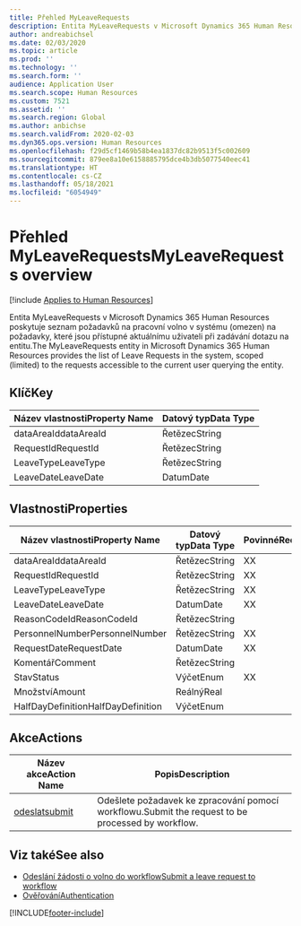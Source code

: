 ```yaml
---
title: Přehled MyLeaveRequests
description: Entita MyLeaveRequests v Microsoft Dynamics 365 Human Resources poskytuje seznam požadavků na pracovní volno v systému (omezen) na požadavky, které jsou přístupné aktuálnímu uživateli při zadávání dotazu na entitu.
author: andreabichsel
ms.date: 02/03/2020
ms.topic: article
ms.prod: ''
ms.technology: ''
ms.search.form: ''
audience: Application User
ms.search.scope: Human Resources
ms.custom: 7521
ms.assetid: ''
ms.search.region: Global
ms.author: anbichse
ms.search.validFrom: 2020-02-03
ms.dyn365.ops.version: Human Resources
ms.openlocfilehash: f29d5cf1469b58b4ea1837dc82b9513f5c002609
ms.sourcegitcommit: 879ee8a10e6158885795dce4b3db5077540eec41
ms.translationtype: HT
ms.contentlocale: cs-CZ
ms.lasthandoff: 05/18/2021
ms.locfileid: "6054949"
---
```

# <a name="myleaverequests-overview"></a><span data-ttu-id="ce4fd-103">Přehled MyLeaveRequests</span><span class="sxs-lookup"><span data-stu-id="ce4fd-103">MyLeaveRequests overview</span></span>

[!include [Applies to Human Resources](../includes/applies-to-hr.md)]

<span data-ttu-id="ce4fd-104">Entita MyLeaveRequests v Microsoft Dynamics 365 Human Resources poskytuje seznam požadavků na pracovní volno v systému (omezen) na požadavky, které jsou přístupné aktuálnímu uživateli při zadávání dotazu na entitu.</span><span class="sxs-lookup"><span data-stu-id="ce4fd-104">The MyLeaveRequests entity in Microsoft Dynamics 365 Human Resources provides the list of Leave Requests in the system, scoped (limited) to the requests accessible to the current user querying the entity.</span></span>

## <a name="key"></a><span data-ttu-id="ce4fd-105">Klíč</span><span class="sxs-lookup"><span data-stu-id="ce4fd-105">Key</span></span>

  | <span data-ttu-id="ce4fd-106">Název vlastnosti</span><span class="sxs-lookup"><span data-stu-id="ce4fd-106">Property Name</span></span> | <span data-ttu-id="ce4fd-107">Datový typ</span><span class="sxs-lookup"><span data-stu-id="ce4fd-107">Data Type</span></span> |
  |---------------|-----------|
  | <span data-ttu-id="ce4fd-108">dataAreaId</span><span class="sxs-lookup"><span data-stu-id="ce4fd-108">dataAreaId</span></span>    | <span data-ttu-id="ce4fd-109">Řetězec</span><span class="sxs-lookup"><span data-stu-id="ce4fd-109">String</span></span>    |
  | <span data-ttu-id="ce4fd-110">RequestId</span><span class="sxs-lookup"><span data-stu-id="ce4fd-110">RequestId</span></span>     | <span data-ttu-id="ce4fd-111">Řetězec</span><span class="sxs-lookup"><span data-stu-id="ce4fd-111">String</span></span>    |
  | <span data-ttu-id="ce4fd-112">LeaveType</span><span class="sxs-lookup"><span data-stu-id="ce4fd-112">LeaveType</span></span>     | <span data-ttu-id="ce4fd-113">Řetězec</span><span class="sxs-lookup"><span data-stu-id="ce4fd-113">String</span></span>    |
  | <span data-ttu-id="ce4fd-114">LeaveDate</span><span class="sxs-lookup"><span data-stu-id="ce4fd-114">LeaveDate</span></span>     | <span data-ttu-id="ce4fd-115">Datum</span><span class="sxs-lookup"><span data-stu-id="ce4fd-115">Date</span></span>      |
  
## <a name="properties"></a><span data-ttu-id="ce4fd-116">Vlastnosti</span><span class="sxs-lookup"><span data-stu-id="ce4fd-116">Properties</span></span>

  | <span data-ttu-id="ce4fd-117">Název vlastnosti</span><span class="sxs-lookup"><span data-stu-id="ce4fd-117">Property Name</span></span>     | <span data-ttu-id="ce4fd-118">Datový typ</span><span class="sxs-lookup"><span data-stu-id="ce4fd-118">Data Type</span></span> | <span data-ttu-id="ce4fd-119">Povinné</span><span class="sxs-lookup"><span data-stu-id="ce4fd-119">Required</span></span> |
  |-------------------|-----------|----------|
  | <span data-ttu-id="ce4fd-120">dataAreaId</span><span class="sxs-lookup"><span data-stu-id="ce4fd-120">dataAreaId</span></span>        | <span data-ttu-id="ce4fd-121">Řetězec</span><span class="sxs-lookup"><span data-stu-id="ce4fd-121">String</span></span>    | <span data-ttu-id="ce4fd-122">X</span><span class="sxs-lookup"><span data-stu-id="ce4fd-122">X</span></span>        |
  | <span data-ttu-id="ce4fd-123">RequestId</span><span class="sxs-lookup"><span data-stu-id="ce4fd-123">RequestId</span></span>         | <span data-ttu-id="ce4fd-124">Řetězec</span><span class="sxs-lookup"><span data-stu-id="ce4fd-124">String</span></span>    | <span data-ttu-id="ce4fd-125">X</span><span class="sxs-lookup"><span data-stu-id="ce4fd-125">X</span></span>        |
  | <span data-ttu-id="ce4fd-126">LeaveType</span><span class="sxs-lookup"><span data-stu-id="ce4fd-126">LeaveType</span></span>         | <span data-ttu-id="ce4fd-127">Řetězec</span><span class="sxs-lookup"><span data-stu-id="ce4fd-127">String</span></span>    | <span data-ttu-id="ce4fd-128">X</span><span class="sxs-lookup"><span data-stu-id="ce4fd-128">X</span></span>        |
  | <span data-ttu-id="ce4fd-129">LeaveDate</span><span class="sxs-lookup"><span data-stu-id="ce4fd-129">LeaveDate</span></span>         | <span data-ttu-id="ce4fd-130">Datum</span><span class="sxs-lookup"><span data-stu-id="ce4fd-130">Date</span></span>      | <span data-ttu-id="ce4fd-131">X</span><span class="sxs-lookup"><span data-stu-id="ce4fd-131">X</span></span>        |
  | <span data-ttu-id="ce4fd-132">ReasonCodeId</span><span class="sxs-lookup"><span data-stu-id="ce4fd-132">ReasonCodeId</span></span>      | <span data-ttu-id="ce4fd-133">Řetězec</span><span class="sxs-lookup"><span data-stu-id="ce4fd-133">String</span></span>    |          |
  | <span data-ttu-id="ce4fd-134">PersonnelNumber</span><span class="sxs-lookup"><span data-stu-id="ce4fd-134">PersonnelNumber</span></span>   | <span data-ttu-id="ce4fd-135">Řetězec</span><span class="sxs-lookup"><span data-stu-id="ce4fd-135">String</span></span>    | <span data-ttu-id="ce4fd-136">X</span><span class="sxs-lookup"><span data-stu-id="ce4fd-136">X</span></span>        |
  | <span data-ttu-id="ce4fd-137">RequestDate</span><span class="sxs-lookup"><span data-stu-id="ce4fd-137">RequestDate</span></span>       | <span data-ttu-id="ce4fd-138">Datum</span><span class="sxs-lookup"><span data-stu-id="ce4fd-138">Date</span></span>      | <span data-ttu-id="ce4fd-139">X</span><span class="sxs-lookup"><span data-stu-id="ce4fd-139">X</span></span>        |
  | <span data-ttu-id="ce4fd-140">Komentář</span><span class="sxs-lookup"><span data-stu-id="ce4fd-140">Comment</span></span>           | <span data-ttu-id="ce4fd-141">Řetězec</span><span class="sxs-lookup"><span data-stu-id="ce4fd-141">String</span></span>    |          |
  | <span data-ttu-id="ce4fd-142">Stav</span><span class="sxs-lookup"><span data-stu-id="ce4fd-142">Status</span></span>            | <span data-ttu-id="ce4fd-143">Výčet</span><span class="sxs-lookup"><span data-stu-id="ce4fd-143">Enum</span></span>      | <span data-ttu-id="ce4fd-144">X</span><span class="sxs-lookup"><span data-stu-id="ce4fd-144">X</span></span>        |
  | <span data-ttu-id="ce4fd-145">Množství</span><span class="sxs-lookup"><span data-stu-id="ce4fd-145">Amount</span></span>            | <span data-ttu-id="ce4fd-146">Reálný</span><span class="sxs-lookup"><span data-stu-id="ce4fd-146">Real</span></span>      |          |
  | <span data-ttu-id="ce4fd-147">HalfDayDefinition</span><span class="sxs-lookup"><span data-stu-id="ce4fd-147">HalfDayDefinition</span></span> | <span data-ttu-id="ce4fd-148">Výčet</span><span class="sxs-lookup"><span data-stu-id="ce4fd-148">Enum</span></span>      |          |

## <a name="actions"></a><span data-ttu-id="ce4fd-149">Akce</span><span class="sxs-lookup"><span data-stu-id="ce4fd-149">Actions</span></span>

 | <span data-ttu-id="ce4fd-150">Název akce</span><span class="sxs-lookup"><span data-stu-id="ce4fd-150">Action Name</span></span>                               | <span data-ttu-id="ce4fd-151">Popis</span><span class="sxs-lookup"><span data-stu-id="ce4fd-151">Description</span></span>                                     |
 |-------------------------------------------|-------------------------------------------------|
 | [<span data-ttu-id="ce4fd-152">odeslat</span><span class="sxs-lookup"><span data-stu-id="ce4fd-152">submit</span></span>](hr-developer-api-myleaverequests-submit.md)   | <span data-ttu-id="ce4fd-153">Odešlete požadavek ke zpracování pomocí workflowu.</span><span class="sxs-lookup"><span data-stu-id="ce4fd-153">Submit the request to be processed by workflow.</span></span> |

## <a name="see-also"></a><span data-ttu-id="ce4fd-154">Viz také</span><span class="sxs-lookup"><span data-stu-id="ce4fd-154">See also</span></span>

- [<span data-ttu-id="ce4fd-155">Odeslání žádosti o volno do workflow</span><span class="sxs-lookup"><span data-stu-id="ce4fd-155">Submit a leave request to workflow</span></span>](hr-developer-api-myleaverequests-submit.md)
- [<span data-ttu-id="ce4fd-156">Ověřování</span><span class="sxs-lookup"><span data-stu-id="ce4fd-156">Authentication</span></span>](hr-developer-api-authentication.md)

[!INCLUDE[footer-include](../includes/footer-banner.md)]